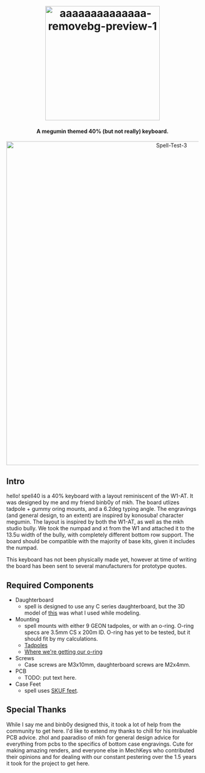 <h1 align="center">
  <br>
  <img src='https://i.postimg.cc/9QY6FQt2/aaaaaaaaaaaaaa-removebg-preview-1.png' border='0' alt='aaaaaaaaaaaaaa-removebg-preview-1' width='300'/>
</h1>
<h4 align="center">A megumin themed 40% (but not really) keyboard.</h4>
<p align="center">
  <img src='https://i.postimg.cc/XYnCysF5/Spell-Test-3.png' border='0' alt='Spell-Test-3' width='850'/>
</p>


## Intro
hello! spell40 is a 40% keyboard with a layout reminiscent of the W1-AT. It was designed by me and my friend binb0y of mkh. The board utlizes tadpole + gummy oring mounts, and a 6.2deg typing angle. The engravings (and general design, to an extent) are inspired by konosuba! character megumin. The layout is inspired by both the W1-AT, as well as the mkh studio bully. We took the numpad and xt from the W1 and attached it to the 13.5u width of the bully, with completely different bottom row support. The board should be compatible with the majority of base kits, given it includes the numpad. 

This keyboard has not been physically made yet, however at time of writing the board has been sent to several manufacturers for prototype quotes.

## Required Components
* Daughterboard
  * spell is designed to use any C series daughterboard, but the 3D model of [this](https://github.com/Unified-Daughterboard/UDB-C-JSH) was what I used while modeling.
* Mounting
  * spell mounts with either 9 GEON tadpoles, or with an o-ring. O-ring specs are 3.5mm CS x 200m ID. O-ring has yet to be tested, but it should fit by my calculations. 
  * [Tadpoles](https://geon.works/products/tadpole)
  * [Where we're getting our o-ring](https://www.polymax.co.uk/o-rings/rubber-silicone-o-rings/)
* Screws
  * Case screws are M3x10mm, daughterboard screws are M2x4mm.
* PCB
  * TODO: put text here.
* Case Feet
  * spell uses [SKUF feet](https://github.com/Zambumon/SKUF).

## Special Thanks 
While I say me and binb0y designed this, it took a lot of help from the community to get here. I'd like to extend my thanks to chill for his invaluable PCB advice. zhol and paaradiso of mkh for general design advice for everything from pcbs to the specifics of bottom case engravings. Cute for making amazing renders, and everyone else in MechKeys who contributed their opinions and for dealing with our constant pestering over the 1.5 years it took for the project to get here.
